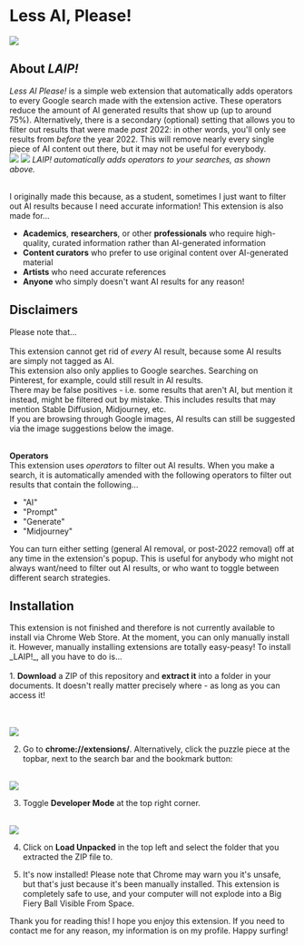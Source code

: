 <h1>Less AI, Please!</h1>

<img src="https://i.imgur.com/letnmps.png" />

<h2>About <i>LAIP!</i></h2>
<i>Less AI Please!</i> is a simple web extension that automatically adds operators to every Google search made with the extension active. These operators reduce the amount of AI generated results that show up (up to around 75%). Alternatively, there is a secondary (optional) setting that allows you to filter out results that were made <i>past</i> 2022: in other words, you'll only see results from <i>before</i> the year 2022. This will remove nearly every single piece of AI content out there, but it may not be useful for everybody.<br>

<img src="https://i.imgur.com/YIzpFPn.png" />
<img src="https://i.imgur.com/Jd8UNTb.png" />
<i>LAIP! automatically adds operators to your searches, as shown above.</i>
<br><br>

I originally made this because, as a student, sometimes I just want to filter out AI results because I need accurate information! 
This extension is also made for...
- <b>Academics</b>, <b>researchers</b>, or other <b>professionals</b> who require high-quality, curated information rather than AI-generated information
- <b>Content curators</b> who prefer to use original content over AI-generated material
- <b>Artists</b> who need accurate references
- <b>Anyone</b> who simply doesn't want AI results for any reason! 

<h2>Disclaimers</h2>
Please note that... <br><br>
This extension cannot get rid of <i>every</i> AI result, because some AI results are simply not tagged as AI. <br>
This extension also only applies to Google searches. Searching on Pinterest, for example, could still result in AI results. <br>
There may be false positives - i.e. some results that aren't AI, but mention it instead, might be filtered out by mistake. This includes results that may mention Stable Diffusion, Midjourney, etc. <br>
If you are browsing through Google images, AI results can still be suggested via the image suggestions below the image.  <br>

<br><b>Operators</b><br>
This extension uses <i>operators</i> to filter out AI results. When you make a search, it is automatically amended with the following operators to filter out results that contain the following... 
- "AI"
- "Prompt"
- "Generate"
- "Midjourney"

You can turn either setting (general AI removal, or post-2022 removal) off at any time in the extension's popup. This is useful for anybody who might not always want/need to filter out AI results, or who want to toggle between different search strategies. 

<h2>Installation</h2>
This extension is not finished and therefore is not currently available to install via Chrome Web Store. At the moment, you can only manually install it. However, manually installing extensions are totally easy-peasy! To install _LAIP!_, all you have to do is... <br><br>
1. <b>Download</b> a ZIP of this repository and <b>extract it</b> into a folder in your documents. It doesn't really matter precisely where - as long as you can access it! 

<br><br>
<img src="https://i.imgur.com/SK7baKs.png" />
<br>

2. Go to <b>chrome://extensions/</b>. Alternatively, click the puzzle piece at the topbar, next to the search bar and the bookmark button: 
<br>
<img src="https://i.imgur.com/MUptt55.png"/>
<br>

3. Toggle **Developer Mode** at the top right corner.

<br>
<img src="https://i.imgur.com/o7cM4PS.png"/>
<br>

4. Click on <b>Load Unpacked</b> in the top left and select the folder that you extracted the ZIP file to.

5. It's now installed! Please note that Chrome may warn you it's unsafe, but that's just because it's been manually installed. This extension is completely safe to use, and your computer will not explode into a Big Fiery Ball Visible From Space.

Thank you for reading this! I hope you enjoy this extension. If you need to contact me for any reason, my information is on my profile. Happy surfing! 
